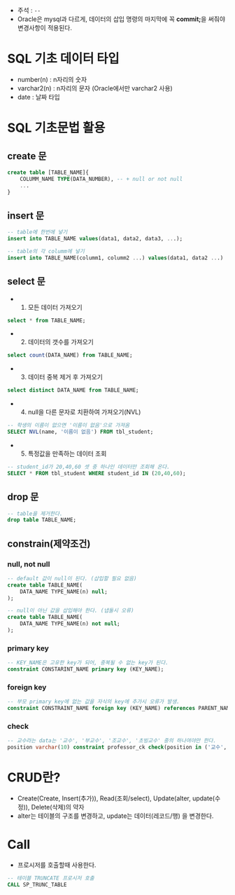 - 주석 : <code>--</code>
- Oracle은 mysql과 다르게, 데이터의 삽입 명령의 마지막에 꼭 <strong>commit;</strong>을 써줘야 변경사항이 적용된다.

# SQL 기초 데이터 타입

- number(n) : n자리의 숫자
- varchar2(n) : n자리의 문자 (Oracle에서만 varchar2 사용)
- date : 날짜 타입

# SQL 기초문법 활용

## create 문

```sql
create table [TABLE_NAME]{
    COLUMM_NAME TYPE(DATA_NUMBER), -- + null or not null
    ...
}
```

## insert 문

```sql
-- table에 한번에 넣기
insert into TABLE_NAME values(data1, data2, data3, ...);

-- table의 각 columm에 넣기
insert into TABLE_NAME(columm1, columm2 ...) values(data1, data2 ...)
```

## select 문

- 1. 모든 데이터 가져오기

```sql
select * from TABLE_NAME;
```

- 2. 데이터의 갯수를 가져오기

```sql
select count(DATA_NAME) from TABLE_NAME;
```

- 3. 데이터 중복 제거 후 가져오기

```sql
select distinct DATA_NAME from TABLE_NAME;
```

- 4. null을 다른 문자로 치환하여 가져오기(NVL)

```sql
-- 학생의 이름이 없으면 '이름이 없음'으로 가져옴
SELECT NVL(name, '이름이 없음') FROM tbl_student;
```

- 5. 특정값을 만족하는 데이터 조회

```sql
-- student_id가 20,40,60 셋 중 하나인 데이터만 조회해 온다.
SELECT * FROM tbl_student WHERE student_id IN (20,40,60);
```

## drop 문

```sql
-- table을 제거한다.
drop table TABLE_NAME;
```

## constrain(제약조건)

### null, not null

```sql
-- default 값이 null이 된다. (삽입할 필요 없음)
create table TABLE_NAME(
    DATA_NAME TYPE_NAME(n) null;
);

-- null이 아닌 값을 삽입해야 한다. (냅둘시 오류)
create table TABLE_NAME(
    DATA_NAME TYPE_NAME(n) not null;
);
```

### primary key

```sql
-- KEY_NAME은 고유한 key가 되어, 중복될 수 없는 key가 된다.
constraint CONSTARINT_NAME primary key (KEY_NAME);
```

### foreign key

```sql
-- 부모 primary key에 없는 값을 자식의 key에 추가시 오류가 발생.
constraint CONSTRAINT_NAME foreign key (KEY_NAME) references PARENT_NAME(PARENT_KEY);
```

### check

```sql
-- 교수라는 data는 '교수', '부교수', '조교수', '초빙교수' 중의 하나여야만 한다.
position varchar(10) constraint professor_ck check(position in ('교수', '부교수', '조교수', '초빙교수'))
```

# CRUD란?

- Create(Create, Insert(추가)), Read(조회/select), Update(alter, update(수정)), Delete(삭제)의 약자
- alter는 테이블의 구조를 변경하고, update는 데이터(레코드/행) 을 변경한다.

# Call

- 프로시저를 호출할때 사용한다.

```sql
-- 테이블 TRUNCATE 프로시저 호출
CALL SP_TRUNC_TABLE
```
